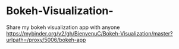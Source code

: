 # Bokeh-Visualization-
Share my bokeh visualization app with anyone 
https://mybinder.org/v2/gh/BienvenuC/Bokeh-Visualization/master?urlpath=/proxy/5006/bokeh-app
